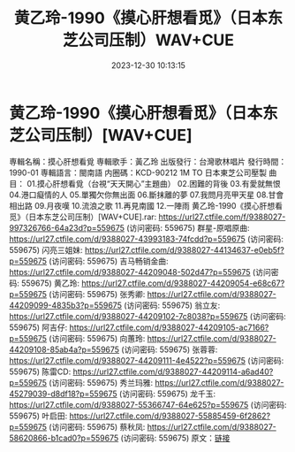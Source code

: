﻿---
title: 黄乙玲-1990《摸心肝想看觅》（日本东芝公司压制）WAV+CUE
date: 2023-12-30 10:13:15
categories: 闽南语(台语)
tags: 华语中文
---
# 黄乙玲-1990《摸心肝想看觅》（日本东芝公司压制）[WAV+CUE]

専輯名稱：摸心肝想看覓
専輯歌手：黃乙玲
出版發行：台灣歌林唱片
發行時間：1990-01
専輯語言：閩南語
内圈碼：KCD-90212 1M TO 日本東芝公司壓製
曲目：
01.摸心肝想看覓（台視“天天開心”主題曲）
02.困難的背後
03.有愛就無恨
04.港口癡情的人
05.單獨欠你無出面
06.斷抹離的夢
07.我問月亮甲天星
08.甘會相出路
09.月夜嘆
10.流浪之歌
11.再見南國
12.一陣雨
黄乙玲-1990《摸心肝想看觅》（日本东芝公司压制）[WAV+CUE].rar: https://url27.ctfile.com/f/9388027-997326766-64a23d?p=559675
(访问密码: 559675)
群星-原唱原曲: https://url27.ctfile.com/d/9388027-43993183-74fcdd?p=559675
(访问密码: 559675)
闪亮三姐妹: https://url27.ctfile.com/d/9388027-44134637-e0eb5f?p=559675
(访问密码: 559675)
吉马畅销金曲: https://url27.ctfile.com/d/9388027-44209048-502d47?p=559675
(访问密码: 559675)
黄乙玲: https://url27.ctfile.com/d/9388027-44209054-e68c67?p=559675
(访问密码: 559675)
张秀卿: https://url27.ctfile.com/d/9388027-44209099-4835b3?p=559675
(访问密码: 559675)
翁立友: https://url27.ctfile.com/d/9388027-44209102-7c8038?p=559675
(访问密码: 559675)
阿吉仔: https://url27.ctfile.com/d/9388027-44209105-ac7166?p=559675
(访问密码: 559675)
向蕙玲: https://url27.ctfile.com/d/9388027-44209108-85ab4a?p=559675
(访问密码: 559675)
张蓉蓉: https://url27.ctfile.com/d/9388027-44209111-4e4522?p=559675
(访问密码: 559675)
陈雷CD: https://url27.ctfile.com/d/9388027-44209114-a6ad40?p=559675
(访问密码: 559675)
秀兰玛雅: https://url27.ctfile.com/d/9388027-45279039-d8df18?p=559675
(访问密码: 559675)
龙千玉: https://url27.ctfile.com/d/9388027-55366747-64e625?p=559675
(访问密码: 559675)
叶启田: https://url27.ctfile.com/d/9388027-55885459-6f2862?p=559675
(访问密码: 559675)
蔡秋凤: https://url27.ctfile.com/d/9388027-58620866-b1cad0?p=559675
(访问密码: 559675)
原文：[链接](https://blog.sina.com.cn/s/blog_1647c7e7601031414.html)